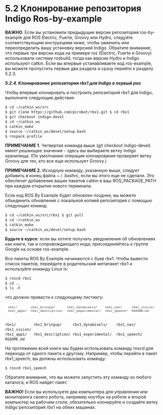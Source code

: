 # 5.2 Клонирование репозитория Indigo Ros-by-example

**ВАЖНО**: Если вы установили предыдущие версии репозитория ros-by-example для ROS Electric, Fuerte, Groovy или Hydro, следуйте соответствующим инструкциям ниже, чтобы заменить или переопределить вашу установку версией Indigo. Обратите внимание, что первые три версии кода на примере ros \(Electric, Fuerte и Groovy\) использовали систему rosbuild, тогда как версии Hydro и Indigo используют catkin. Если вы впервые устанавливаете код ros-example, вы можете пропустить первые два раздела и сразу перейти к разделу 5.2.3.

_**5.2.4. Клонирование репозитория rbx1 для Indigo в первый раз**_ 

Чтобы впервые клонировать и построить репозиторий rbx1 для Indigo, выполните следующие действия:

```text
$ cd ~/catkin_ws/src
$ git clone https://github.com/pirobot/rbx1.git $ cd rbx1
$ git checkout indigo-devel
$ cd ~/catkin_ws
$ catkin_make
$ source ~/catkin_ws/devel/setup.bash
$ rospack profile
```

**ПРИМЕЧАНИЕ 1.** Четвертая команда выше \(git checkout indigo-devel\) имеет решающее значение - здесь вы выбираете ветку Indigo хранилища. \(По умолчанию операция клонирования проверяет ветку Groovy для тех, кто все еще использует Groovy.\) 

**ПРИМЕЧАНИЕ 2.** Исходную команду, указанную выше, следует добавить в конец файла ~ / .bashrc, если вы этого еще не сделали. Это обеспечит добавление ваших пакетов catkin в ваш ROS\_PACKAGE\_PATH при каждом открытии нового терминала.

 Если код ROS By Example будет обновлен позднее, вы можете объединить обновления с локальной копией репозитория с помощью следующих команд:

```text
$ cd ~/catkin_ws/src/rbx1 $ git pull
$ cd ~/catkin_ws
$ catkin_make
$ source ~/catkin_ws/devel/setup.bash
```

**Будьте в курсе**: если вы хотите получать уведомления об обновлениях как книги, так и сопровождающего кода, присоединяйтесь к группе Google на основе ros-example.

 Все пакеты ROS By Example начинаются с букв rbx1. Чтобы вывести список пакетов, перейдите в родительский метапакет rbx1 и используйте команду Linux ls:

```text
$ roscd rbx1 
$ cd ..
$ ls -F
```

что должно привести к следующему листингу:

![](.gitbook/assets/snimok-ekrana-2020-05-31-v-13.26.56.png)

```text
rbx1/        rbx1_bringup/     rbx1_dynamixels/    rbx1_nav/    rbx1_vision/
rbx1_apps/   rbx1_description/ rbx1_experimental/  rbx1_speech/ README.md
```

На протяжении всей книги мы будем использовать команду roscd для перехода от одного пакета к другому. Например, чтобы перейти в пакет rbx1\_speech, вы должны использовать команду:

```text
$ roscd rbx1_speech
```

Обратите внимание, что вы можете запустить эту команду из любого каталога, и ROS найдет пакет.

 **ВАЖНО!** Если вы используете два компьютера для управления или мониторинга своего робота, например ноутбук на роботе и второй компьютер на рабочем столе, обязательно клонируйте и создайте ветку Indigo репозитория rbx1 на обеих машинах.

